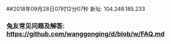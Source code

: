 ##2018年09月28日07时12分07秒 新址: 104.248.185.233
### 兔友常见问题及解答: https://github.com/wanggonging/d/blob/w/FAQ.md
